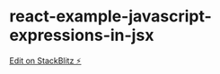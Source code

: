 # react-example-javascript-expressions-in-jsx

[Edit on StackBlitz ⚡️](https://stackblitz.com/edit/react-example-javascript-expressions-in-jsx)